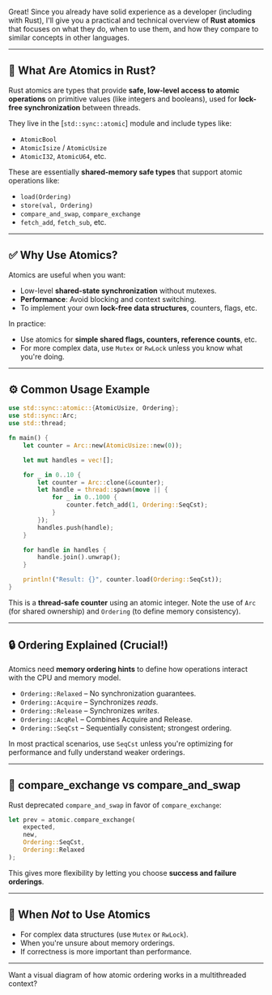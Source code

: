 Great! Since you already have solid experience as a developer (including with Rust), I'll give you a practical and technical overview of **Rust atomics** that focuses on what they do, when to use them, and how they compare to similar concepts in other languages.

---

## 🧠 What Are Atomics in Rust?

Rust atomics are types that provide **safe, low-level access to atomic operations** on primitive values (like integers and booleans), used for **lock-free synchronization** between threads.

They live in the \[`std::sync::atomic`] module and include types like:

- `AtomicBool`
- `AtomicIsize` / `AtomicUsize`
- `AtomicI32`, `AtomicU64`, etc.

These are essentially **shared-memory safe types** that support atomic operations like:

- `load(Ordering)`
- `store(val, Ordering)`
- `compare_and_swap`, `compare_exchange`
- `fetch_add`, `fetch_sub`, etc.

---

## ✅ Why Use Atomics?

Atomics are useful when you want:

- Low-level **shared-state synchronization** without mutexes.
- **Performance**: Avoid blocking and context switching.
- To implement your own **lock-free data structures**, counters, flags, etc.

In practice:

- Use atomics for **simple shared flags, counters, reference counts**, etc.
- For more complex data, use `Mutex` or `RwLock` unless you know what you're doing.

---

## ⚙️ Common Usage Example

```rust
use std::sync::atomic::{AtomicUsize, Ordering};
use std::sync::Arc;
use std::thread;

fn main() {
    let counter = Arc::new(AtomicUsize::new(0));

    let mut handles = vec![];

    for _ in 0..10 {
        let counter = Arc::clone(&counter);
        let handle = thread::spawn(move || {
            for _ in 0..1000 {
                counter.fetch_add(1, Ordering::SeqCst);
            }
        });
        handles.push(handle);
    }

    for handle in handles {
        handle.join().unwrap();
    }

    println!("Result: {}", counter.load(Ordering::SeqCst));
}
```

This is a **thread-safe counter** using an atomic integer. Note the use of `Arc` (for shared ownership) and `Ordering` (to define memory consistency).

---

## 🔒 Ordering Explained (Crucial!)

Atomics need **memory ordering hints** to define how operations interact with the CPU and memory model.

- `Ordering::Relaxed` – No synchronization guarantees.
- `Ordering::Acquire` – Synchronizes _reads_.
- `Ordering::Release` – Synchronizes _writes_.
- `Ordering::AcqRel` – Combines Acquire and Release.
- `Ordering::SeqCst` – Sequentially consistent; strongest ordering.

In most practical scenarios, use `SeqCst` unless you're optimizing for performance and fully understand weaker orderings.

---

## 🧪 compare_exchange vs compare_and_swap

Rust deprecated `compare_and_swap` in favor of `compare_exchange`:

```rust
let prev = atomic.compare_exchange(
    expected,
    new,
    Ordering::SeqCst,
    Ordering::Relaxed
);
```

This gives more flexibility by letting you choose **success and failure orderings**.

---

## 🔄 When _Not_ to Use Atomics

- For complex data structures (use `Mutex` or `RwLock`).
- When you're unsure about memory orderings.
- If correctness is more important than performance.

---

Want a visual diagram of how atomic ordering works in a multithreaded context?
